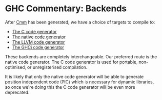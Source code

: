 # GHC Commentary: Backends



After [Cmm](commentary/compiler/cmm-type) has been generated, we have a choice of targets to compile to:


- [The C code generator](commentary/compiler/backends/ppr-c)
- [The native code generator](commentary/compiler/backends/ncg)
- [The LLVM code generator](commentary/compiler/backends/llvm)
- [The GHCi code generator](commentary/compiler/backends/gh-ci)


These backends are completely interchangeable.  Our preferred route is the native code generator.  The C code generator is used for portable, non-optimised, or unregisterised compilation.



It is likely that only the native code generator will be able to generate position independent code (PIC) which is necessary for dynamic libraries, so once we're doing this the C code generator will be even more deprecated.


